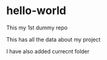 # hello-world
This my 1st dummy repo

This has all the data about my project

I have also added currecnt folder
